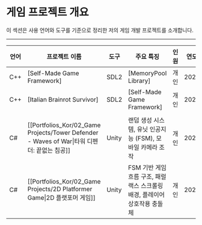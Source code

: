 # **게임 프로젝트 개요**

이 섹션은 사용 언어와 도구를 기준으로 정리한 저의 게임 개발 프로젝트를 소개합니다.

---

| **언어** | **프로젝트 이름**                                                                       | **도구** | **주요 특징**                                    | **인원** | **연도** |
| ------ | --------------------------------------------------------------------------------- | ------ | -------------------------------------------- | ------ | ------ |
| C++    | [Self-Made Game Framework]                                                        | SDL2   | [MemoryPool Library]                         | 개인     | 2024   |
| C++    | [Italian Brainrot Survivor]                                                       | SDL2   | [Self-Made Game Framework]                   | 개인     | 2025   |
|        |                                                                                   |        |                                              |        |        |
| C#     | [[Portfolios_Kor/02_Game Projects/Tower Defender - Waves of War\|타워 디펜더: 끝없는 침공]] | Unity  | 랜덤 생성 시스템, 유닛 인공지능 (FSM), 모바일 카메라 조작         | 개인     | 2023   |
| C#     | [[Portfolios_Kor/02_Game Projects/2D Platformer Game\|2D 플랫포머 게임]]                | Unity  | FSM 기반 게임 흐름 구조, 패럴랙스 스크롤링 배경, 플레이어 상호작용 충돌체 | 개인     | 2023   |
